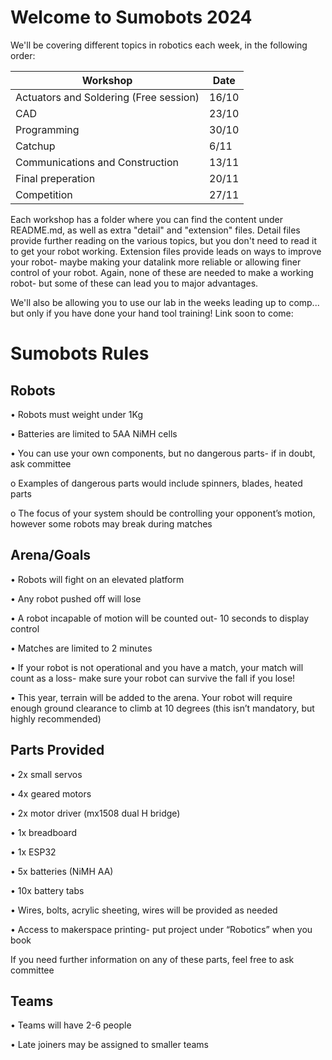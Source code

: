 # Welcome to Sumobots 2024
We'll be covering different topics in robotics each week, in the following order:

Workshop | Date
--- | --- 
Actuators and Soldering (Free session) | 16/10 
CAD |23/10
Programming|30/10
Catchup|6/11
Communications and Construction |13/11
Final preperation |20/11
Competition|27/11

Each workshop has a folder where you can find the content under README.md, as well as extra "detail" and "extension" files. Detail files provide further reading on the various topics, but you don't need to read it to get your robot working. Extension files provide leads on ways to improve your robot- maybe making your datalink more reliable or allowing finer control of your robot. Again, none of these are needed to make a working robot- but some of these can lead you to major advantages.

We'll also be allowing you to use our lab in the weeks leading up to comp... but only if you have done your hand tool training! Link soon to come:


# Sumobots Rules

## Robots 

•	Robots must weight under 1Kg

•	Batteries are limited to 5AA NiMH cells

•	You can use your own components, but no dangerous parts- if in doubt, ask committee

o	Examples of dangerous parts would include spinners, blades, heated parts

o	The focus of your system should be controlling your opponent’s motion, however some robots may break during matches

## Arena/Goals

•	Robots will fight on an elevated platform

•	Any robot pushed off will lose

•	A robot incapable of motion will be counted out- 10 seconds to display control

•	Matches are limited to 2 minutes

•	If your robot is not operational and you have a match, your match will count as a loss- make sure your robot can survive the fall if you lose!

•	This year, terrain will be added to the arena. Your robot will require enough ground clearance to climb at 10 degrees (this isn’t mandatory, but highly recommended)

## Parts Provided

•	2x small servos 

•	4x geared motors

•	2x motor driver (mx1508 dual H bridge)

•	1x breadboard

•	1x ESP32

•	5x batteries (NiMH AA)

•	10x battery tabs

•	Wires, bolts, acrylic sheeting, wires will be provided as needed

•	Access to makerspace printing- put project under “Robotics” when you book

If you need further information on any of these parts, feel free to ask committee

## Teams

•	Teams will have 2-6 people

•	Late joiners may be assigned to smaller teams
